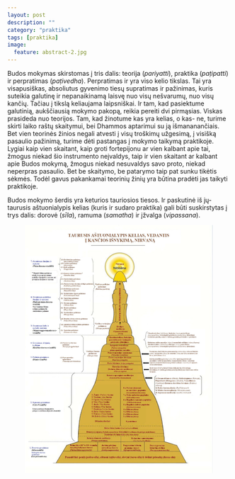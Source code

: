 ```yaml
---
layout: post
description: ""
category: "praktika"
tags: [praktika]
image:
  feature: abstract-2.jpg
---
```


Budos mokymas skirstomas į tris dalis: teorija (*pariyatti*), praktika (*paṭipatti*) ir perpratimas (*paṭivedha*). Perpratimas ir yra viso kelio tikslas. Tai yra visapusiškas, absoliutus gyvenimo tiesų supratimas ir pažinimas, kuris suteikia galutinę ir nepanaikinamą laisvę nuo visų nešvarumų, nuo visų kančių. Tačiau į tikslą keliaujama laipsniškai. Ir tam, kad pasiektume galutinią, aukščiausią mokymo pakopą, reikia pereiti dvi pirmąsias. Viskas prasideda nuo teorijos. Tam, kad žinotume kas yra kelias, o kas- ne, turime skirti laiko raštų skaitymui, bei Dhammos aptarimui su ją išmananančiais. Bet vien teorinės žinios negali atvesti į visų troškimų užgesimą, į visišką pasaulio pažinimą, turime dėti pastangas į mokymo taikymą praktikoje. Lygiai kaip vien skaitant, kaip groti fortepijonu ar vien kalbant apie tai, žmogus niekad šio instrumento neįvaldys, taip ir vien skaitant ar kalbant apie Budos mokymą, žmogus niekad nesuvaldys savo proto, niekad neperpras pasaulio. Bet be skaitymo, be patarymo taip pat sunku tikėtis sėkmės. Todėl gavus pakankamai teorinių žinių yra būtina pradėti jas taikyti praktikoje.

Budos mokymo šerdis yra keturios tauriosios tiesos. Ir paskutinė iš jų- taurusis aštuonialypis kelias (kuris ir sudaro praktika) gali būti suskirstytas į trys dalis: dorovė (*sīla*), ramuma (*samatha*) ir įžvalga (*vipassana*).

<figure>
	<a href="/images/pa-auk-meditation-chart-sayadaw-lt.jpg"><img src="/images/pa-auk-meditation-chart-sayadaw-lt.jpg" alt=""></a>
</figure>
